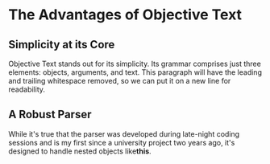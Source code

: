 # The Advantages of Objective Text
## Simplicity at its Core

Objective Text stands out for its simplicity. Its grammar comprises just three elements: objects, arguments, and text. This paragraph will have the leading and trailing whitespace removed, so we can put it on a new line for readability.
## A Robust Parser

While it's true that the parser was developed during late-night coding sessions and is my first since a university project two years ago, it's designed to handle nested objects like**this**.
